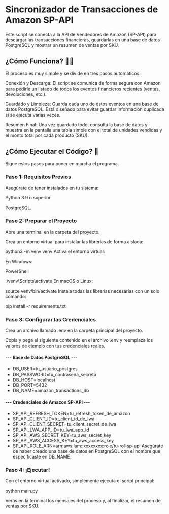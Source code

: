 # Sincronizador de Transacciones de Amazon SP-API
Este script se conecta a la API de Vendedores de Amazon (SP-API) para descargar las transacciones financieras, guardarlas en una base de datos PostgreSQL y mostrar un resumen de ventas por SKU.

## ¿Cómo Funciona? 🧑‍💻
El proceso es muy simple y se divide en tres pasos automáticos:

Conexión y Descarga: El script se comunica de forma segura con Amazon para pedirle un listado de todos los eventos financieros recientes (ventas, devoluciones, etc.).

Guardado y Limpieza: Guarda cada uno de estos eventos en una base de datos PostgreSQL. Está diseñado para evitar guardar información duplicada si se ejecuta varias veces.

Resumen Final: Una vez guardado todo, consulta la base de datos y muestra en la pantalla una tabla simple con el total de unidades vendidas y el monto total por cada producto (SKU).

## ¿Cómo Ejecutar el Código? 🚀
Sigue estos pasos para poner en marcha el programa.

### Paso 1: Requisitos Previos
Asegúrate de tener instalados en tu sistema:

Python 3.9 o superior.

PostgreSQL.

### Paso 2: Preparar el Proyecto
Abre una terminal en la carpeta del proyecto.

Crea un entorno virtual para instalar las librerías de forma aislada:

python3 -m venv venv
Activa el entorno virtual:

En Windows:

PowerShell

.\venv\Scripts\activate
En macOS o Linux:

source venv/bin/activate
Instala todas las librerías necesarias con un solo comando:

pip install -r requirements.txt

### Paso 3: Configurar las Credenciales
Crea un archivo llamado .env en la carpeta principal del proyecto.

Copia y pega el siguiente contenido en el archivo .env y reemplaza los valores de ejemplo con tus credenciales reales.

#### --- Base de Datos PostgreSQL ---
* DB_USER=tu_usuario_postgres
* DB_PASSWORD=tu_contraseña_secreta
* DB_HOST=localhost
* DB_PORT=5432
* DB_NAME=amazon_transactions_db

#### --- Credenciales de Amazon SP-API ---
* SP_API_REFRESH_TOKEN=tu_refresh_token_de_amazon
* SP_API_CLIENT_ID=tu_client_id_de_lwa
* SP_API_CLIENT_SECRET=tu_client_secret_de_lwa
* SP_API_LWA_APP_ID=tu_lwa_app_id
* SP_API_AWS_SECRET_KEY=tu_aws_secret_key
* SP_API_AWS_ACCESS_KEY=tu_aws_access_key
* SP_API_ROLE_ARN=arn:aws:iam::xxxxxxxx:role/tu-rol-sp-api
Asegúrate de haber creado una base de datos en PostgreSQL con el nombre que especificaste en DB_NAME.

### Paso 4: ¡Ejecutar!
Con el entorno virtual activado, simplemente ejecuta el script principal:

python main.py

Verás en la terminal los mensajes del proceso y, al finalizar, el resumen de ventas por SKU.